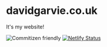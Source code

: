 # davidgarvie.co.uk

It's my website!

![Commitizen friendly](https://img.shields.io/badge/commitizen-friendly-brightgreen.svg) [![Netlify Status](https://api.netlify.com/api/v1/badges/72a81860-98e3-4a08-9db8-a5c0ac478475/deploy-status)](https://app.netlify.com/sites/davidgarvie/deploys)